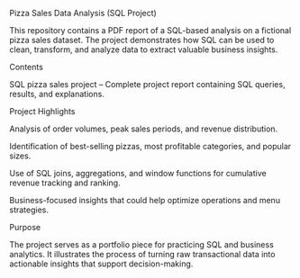 Pizza Sales Data Analysis (SQL Project)

This repository contains a PDF report of a SQL-based analysis on a fictional pizza sales dataset. The project demonstrates how SQL can be used to clean, transform, and analyze data to extract valuable business insights.

Contents

SQL pizza sales project – Complete project report containing SQL queries, results, and explanations.

Project Highlights

Analysis of order volumes, peak sales periods, and revenue distribution.

Identification of best-selling pizzas, most profitable categories, and popular sizes.

Use of SQL joins, aggregations, and window functions for cumulative revenue tracking and ranking.

Business-focused insights that could help optimize operations and menu strategies.

Purpose

The project serves as a portfolio piece for practicing SQL and business analytics. It illustrates the process of turning raw transactional data into actionable insights that support decision-making.
